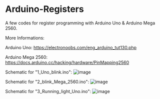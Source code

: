# Arduino-Registers

A few codes for register programming with Arduino Uno & Arduino Mega 2560.


More Informations:

Arduino Uno: https://electronoobs.com/eng_arduino_tut130.php

Arduino Mega 2560: https://docs.arduino.cc/hacking/hardware/PinMapping2560

Schematic for "1_Uno_blink.ino":
![image](https://user-images.githubusercontent.com/118051854/216959566-6d9889c7-ca1c-477b-9083-9ff36518daa7.png)

Schematic for "2_blink_Mega_2560.ino":
![image](https://user-images.githubusercontent.com/118051854/216959318-b0b54e01-1d5c-4aab-8f9c-d468fc8e30da.png)

Schematic for "3_Running_light_Uno.ino":
![image](https://user-images.githubusercontent.com/118051854/216960872-9a57fc13-a14d-432d-b000-838257b9593c.png)
